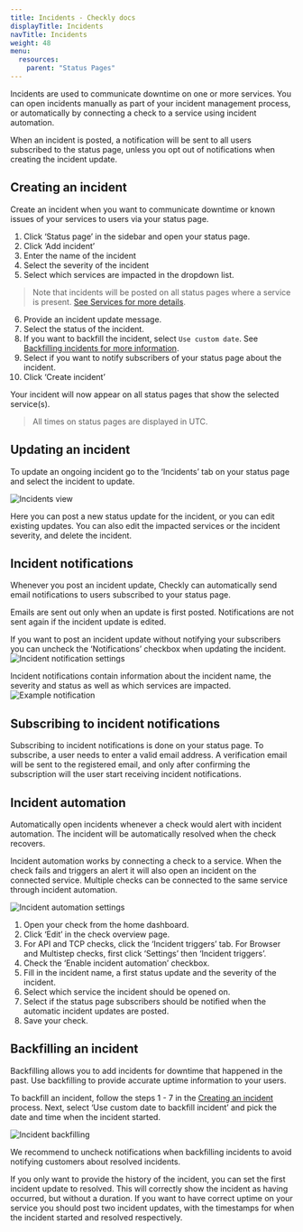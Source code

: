 ```yaml
---
title: Incidents - Checkly docs
displayTitle: Incidents  
navTitle: Incidents
weight: 48
menu:
  resources:
    parent: "Status Pages"
---
```


Incidents are used to communicate downtime on one or more services. You can open incidents manually as part of your incident management process, or automatically by connecting a check to a service using incident automation. 

When an incident is posted, a notification will be sent to all users subscribed to the status page, unless you opt out of notifications when creating the incident update.

## Creating an incident

Create an incident when you want to communicate downtime or known issues of your services to users via your status page.

1. Click ‘Status page’ in the sidebar and open your status page.
2. Click ‘Add incident’
3. Enter the name of the incident
4. Select the severity of the incident
5. Select which services are impacted in the dropdown list.

> Note that incidents will be posted on all status pages where a service is present. [See Services for more details](/docs/status-pages/#services).

6. Provide an incident update message.
7. Select the status of the incident.
8. If you want to backfill the incident, select `Use custom date`. See [Backfilling incidents for more information](/docs/status-pages/#backfilling-an-incident).
9. Select if you want to notify subscribers of your status page about the incident.
10. Click ‘Create incident’

Your incident will now appear on all status pages that show the selected service(s).

> All times on status pages are displayed in UTC.


## Updating an incident

To update an ongoing incident go to the ‘Incidents’ tab on your status page and select the incident to update.

![Incidents view](/docs/images/status-pages/status-pages-incidents-1.png)


Here you can post a new status update for the incident, or you can edit existing updates. You can also edit the impacted services or the incident severity, and delete the incident.

## Incident notifications

Whenever you post an incident update, Checkly can automatically send email notifications to users subscribed to your status page.

Emails are sent out only when an update is first posted. Notifications are not sent again if the incident update is edited.

If you want to post an incident update without notifying your subscribers you can uncheck the ‘Notifications’ checkbox when updating the incident.
![Incident notification settings](/docs/images/status-pages/status-pages-notifications-2.png)


Incident notifications contain information about the incident name, the severity and status as well as which services are impacted.
![Example notification](/docs/images/status-pages/status-pages-notifications-1.png)


## Subscribing to incident notifications

Subscribing to incident notifications is done on your status page. To subscribe, a user needs to enter a valid email address. A verification email will be sent to the registered email, and only after confirming the subscription will the user start receiving incident notifications.

## Incident automation

Automatically open incidents whenever a check would alert with incident automation. The incident will be automatically resolved when the check recovers.

Incident automation works by connecting a check to a service. When the check fails and triggers an alert it will also open an incident on the connected service. Multiple checks can be connected to the same service through incident automation.

![Incident automation settings](/docs/images/status-pages/status-pages-incident-automation-1.png)

1. Open your check from the home dashboard.
2. Click ‘Edit’ in the check overview page.
3. For API and TCP checks, click the ‘Incident triggers’ tab. For Browser and Multistep checks, first click ‘Settings’ then ‘Incident triggers’.
4. Check the ‘Enable incident automation’ checkbox.
5. Fill in the incident name, a first status update and the severity of the incident.
6. Select which service the incident should be opened on.
7. Select if the status page subscribers should be notified when the automatic incident updates are posted.
8. Save your check.

## Backfilling an incident

Backfilling allows you to add incidents for downtime that happened in the past. Use backfilling to provide accurate uptime information to your users.

To backfill an incident, follow the steps 1 - 7 in the [Creating an incident](/docs/status-pages/incidents/#creating-an-incident) process. Next, select ‘Use custom date to backfill incident’ and pick the date and time when the incident started.

![Incident backfilling](/docs/images/status-pages/status-pages-backfilling-1.png)


We recommend to uncheck notifications when backfilling incidents to avoid notifying customers about resolved incidents.

If you only want to provide the history of the incident, you can set the first incident update to resolved. This will correctly show the incident as having occurred, but without a duration. If you want to have correct uptime on your service you should post two incident updates, with the timestamps for when the incident started and resolved respectively.